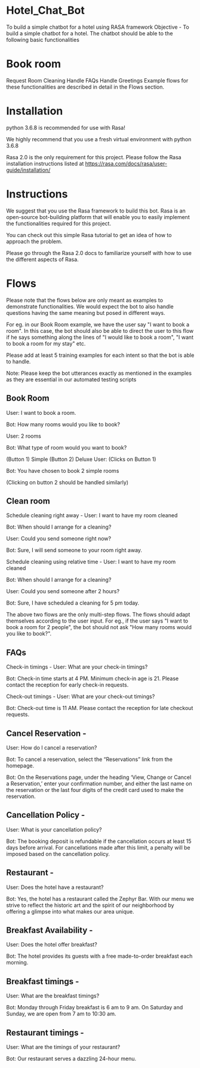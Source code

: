 # Hotel_Chat_Bot
To build a simple chatbot for a hotel using RASA framework
Objective -
To build a simple chatbot for a hotel. The chatbot should be able to the following basic functionalities

# Book room
Request Room Cleaning
Handle FAQs
Handle Greetings
Example flows for these functionalities are described in detail in the Flows section.

# Installation
python 3.6.8 is recommended for use with Rasa!

We highly recommend that you use a fresh virtual environment with python 3.6.8

Rasa 2.0 is the only requirement for this project. Please follow the Rasa installation instructions listed at https://rasa.com/docs/rasa/user-guide/installation/

# Instructions
We suggest that you use the Rasa framework to build this bot. Rasa is an open-source bot-building platform that will enable you to easily implement the functionalities required for this project.

You can check out this simple Rasa tutorial to get an idea of how to approach the problem.

Please go through the Rasa 2.0 docs to familiarize yourself with how to use the different aspects of Rasa.

# Flows
Please note that the flows below are only meant as examples to demonstrate functionalities. We would expect the bot to also handle questions having the same meaning but posed in different ways.

For eg. in our Book Room example, we have the user say "I want to book a room". In this case, the bot should also be able to direct the user to this flow if he says something along the lines of "I would like to book a room", "I want to book a room for my stay" etc.

Please add at least 5 training examples for each intent so that the bot is able to handle.

Note: Please keep the bot utterances exactly as mentioned in the examples as they are essential in our automated testing scripts

## Book Room
User: I want to book a room.

Bot: How many rooms would you like to book?

User: 2 rooms

Bot: What type of room would you want to book?

(Button 1) Simple
(Button 2) Deluxe
User: (Clicks on Button 1)

Bot: You have chosen to book 2 simple rooms

(Clicking on button 2 should be handled similarly)

## Clean room
Schedule cleaning right away -
User: I want to have my room cleaned

Bot: When should I arrange for a cleaning?

User: Could you send someone right now?

Bot: Sure, I will send someone to your room right away.

Schedule cleaning using relative time -
User: I want to have my room cleaned

Bot: When should I arrange for a cleaning?

User: Could you send someone after 2 hours?

Bot: Sure, I have scheduled a cleaning for 5 pm today.

The above two flows are the only multi-step flows. The flows should adapt themselves according to the user input. For eg., if the user says "I want to book a room for 2 people", the bot should not ask "How many rooms would you like to book?".

## FAQs
Check-in timings -
User: What are your check-in timings?

Bot: Check-in time starts at 4 PM. Minimum check-in age is 21. Please contact the reception for early check-in requests.

Check-out timings -
User: What are your check-out timings?

Bot: Check-out time is 11 AM. Please contact the reception for late checkout requests.

## Cancel Reservation -
User: How do I cancel a reservation?

Bot: To cancel a reservation, select the “Reservations” link from the homepage.

Bot: On the Reservations page, under the heading ‘View, Change or Cancel a Reservation,’ enter your confirmation number, and either the last name on the reservation or the last four digits of the credit card used to make the reservation.

## Cancellation Policy -
User: What is your cancellation policy?

Bot: The booking deposit is refundable if the cancellation occurs at least 15 days before arrival. For cancellations made after this limit, a penalty will be imposed based on the cancellation policy.

## Restaurant -
User: Does the hotel have a restaurant?

Bot: Yes, the hotel has a restaurant called the Zephyr Bar. With our menu we strive to reflect the historic art and the spirit of our neighborhood by offering a glimpse into what makes our area unique.

## Breakfast Availability -
User: Does the hotel offer breakfast?

Bot: The hotel provides its guests with a free made-to-order breakfast each morning.

## Breakfast timings -
User: What are the breakfast timings?

Bot: Monday through Friday breakfast is 6 am to 9 am. On Saturday and Sunday, we are open from 7 am to 10:30 am.

## Restaurant timings -
User: What are the timings of your restaurant?

Bot: Our restaurant serves a dazzling 24-hour menu.

